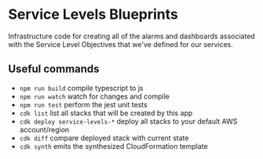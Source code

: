 # Service Levels Blueprints

Infrastructure code for creating all of the alarms and dashboards associated with the Service Level Objectives that we've defined for our services.

## Useful commands

* `npm run build`   compile typescript to js
* `npm run watch`   watch for changes and compile
* `npm run test`    perform the jest unit tests
* `cdk list`        list all stacks that will be created by this app
* `cdk deploy service-levels-*`      deploy all stacks to your default AWS account/region
* `cdk diff`        compare deployed stack with current state
* `cdk synth`       emits the synthesized CloudFormation template
